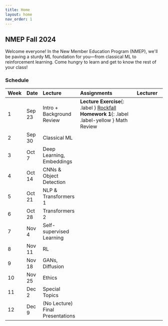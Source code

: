 ```yaml
---
title: Home
layout: home
nav_order: 1
---
```


## NMEP Fall 2024

Welcome everyone!
In the New Member Education Program (NMEP), we'll be paving a sturdy ML foundation for you—from classical ML to reinforcement learning. Come hungry to learn and get to know the rest of your class!


### Schedule

| Week | Date  | Lecture                           | Assignments | Lecturer                |
|:-|:-|:-| :-| :-|
| 1  | Sep 23 | Intro + Background Review          | **Lecture Exercise**{: .label } [Rockfall] <br> **Homework 1**{: .label .label-yellow } Math Review                 |                         |
| 2  | Sep 30 | Classical ML                       |                                             |                         |
| 3  | Oct 7  | Deep Learning, Embeddings          |                                             |                         |
| 4  | Oct 14 | CNNs & Object Detection            |                                             |                         |
| 5  | Oct 21 | NLP & Transformers 1               |                                             |                         |
| 6  | Oct 28 | Transformers 2                     |                                             |                         |
| 7  | Nov 4  | Self-supervised Learning           |                                             |                         |
| 8  | Nov 11 | RL                                 |                                             |                         |
| 9  | Nov 18 | GANs, Diffusion                    |                                             |                         |
| 10 | Nov 25 | Ethics                             |                                             |                         |
| 11 | Dec 2  | Special Topics                     |                                             |                         |
| 12 | Dec 9  | (No Lecture) Final Presentations   |                                             |                         |


<style>
    table th:first-of-type {
        width: 5%;
    }
    table th:nth-of-type(2) {
        width: 5%;
    }
    table th:nth-of-type(3) {
        width: 10%;
    }
    table th:nth-of-type(4) {
        width: 50%;
    }
    table th:nth-of-type(5) {
        width: 20%;
    }
</style>


[Rockfall]: https://drive.google.com/file/d/1UM2w5BrJrEcI69_eqhIn-t1yrdC7XzY9/view?usp=drive_link
[Just the Docs]: https://just-the-docs.github.io/just-the-docs/
[GitHub Pages]: https://docs.github.com/en/pages
[README]: https://github.com/just-the-docs/just-the-docs-template/blob/main/README.md
[Jekyll]: https://jekyllrb.com
[GitHub Pages / Actions workflow]: https://github.blog/changelog/2022-07-27-github-pages-custom-github-actions-workflows-beta/
[use this template]: https://github.com/just-the-docs/just-the-docs-template/generate
